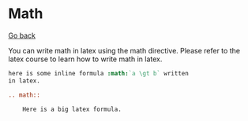 # Math

[Go back](..#writing-rst-documents)

You can write math in latex using the math directive. Please refer to the latex course to learn how to write math in latex.

```rest
here is some inline formula :math:`a \gt b` written
in latex.

.. math::

    Here is a big latex formula.

```